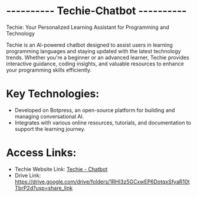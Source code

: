 # ---------- Techie-Chatbot ----------

Techie: Your Personalized Learning Assistant for Programming and Technology

Techie is an Al-powered chatbot designed to assist users in learning programming languages and staying updated with the latest technology trends. Whether you're a beginner or an advanced learner, Techie provides interactive guidance, coding insights, and valuable resources to enhance your programming skills efficiently.


# Key Technologies:
- Developed on Botpress, an open-source platform for building and managing conversational AI.
- Integrates with various online resources, tutorials, and documentation to support the learning journey.


# Access Links:
- Techie Website Link: [Techie - Chatbot](https://cdn.botpress.cloud/webchat/v2.2/shareable.html?configUrl=https://files.bpcontent.cloud/2025/01/29/00/20250129004333-RLZ2F3QT.json)
- Drive Link: https://drive.google.com/drive/folders/1RHI3z5GCxwEP6DotqxSfyaR10tTbrP2d?usp=share_link